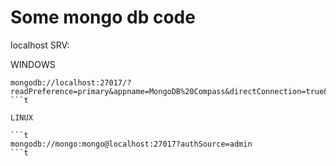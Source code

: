# Some mongo db code


localhost SRV: 

WINDOWS 
```t
mongodb://localhost:27017/?readPreference=primary&appname=MongoDB%20Compass&directConnection=true&ssl=false
```t

LINUX

```t
mongodb://mongo:mongo@localhost:27017?authSource=admin
```t
